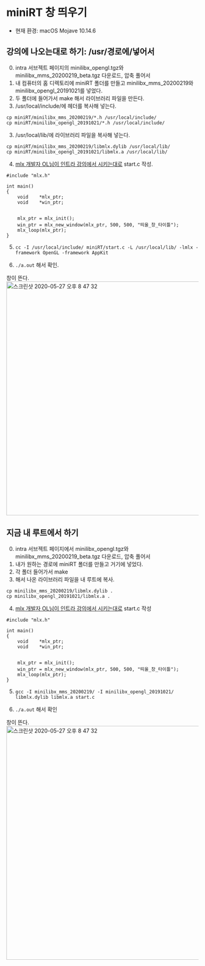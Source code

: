 # miniRT 창 띄우기

* 현재 환경: macOS Mojave 10.14.6


## 강의에 나오는대로 하기: /usr/경로에/넣어서

0. intra 서브젝트 페이지의 minilibx_opengl.tgz와  minilibx_mms_20200219_beta.tgz 다운로드, 압축 풀어서
1. 내 컴퓨터의 홈 디렉토리에 miniRT 폴더를 만들고 minilibx_mms_20200219와 minilibx_opengl_20191021를 넣었다. 
2. 두 폴더에 들어가서 make 해서 라이브러리 파일을 만든다.
3. /usr/local/include/에 헤더를 복사해 넣는다.

~~~
cp miniRT/minilibx_mms_20200219/*.h /usr/local/include/ 
cp miniRT/minilibx_opengl_20191021/*.h /usr/local/include/ 
~~~

3. /usr/local/lib/에 라이브러리 파일을 복사해 넣는다.

~~~
cp miniRT/minilibx_mms_20200219/libmlx.dylib /usr/local/lib/
cp miniRT/minilibx_opengl_20191021/libmlx.a /usr/local/lib/ 
~~~

4. [mlx 개발자 OL님이 인트라 강의에서 시키는대로](https://elearning.intra.42.fr/notions/minilibx/subnotions/mlx-introduction/videos/introduction-to-minilibx) start.c 작성.

~~~
#include "mlx.h"

int	main()
{
	void	*mlx_ptr;
	void	*win_ptr;


	mlx_ptr = mlx_init();
	win_ptr = mlx_new_window(mlx_ptr, 500, 500, "띄울_창_타이틀");
	mlx_loop(mlx_ptr);
}
~~~

5. `cc -I /usr/local/include/ miniRT/start.c -L /usr/local/lib/ -lmlx -framework OpenGL -framework AppKit`

6. `./a.out` 해서 확인.

창이 뜬다.<br>
<img width="612" alt="스크린샷 2020-05-27 오후 8 47 32" src="https://user-images.githubusercontent.com/53321189/83015376-5498f580-a05b-11ea-9cfa-86d9b3c732bb.png">







## 지금 내 루트에서 하기

0. intra 서브젝트 페이지에서 minilibx_opengl.tgz와  minilibx_mms_20200219_beta.tgz 다운로드, 압축 풀어서
1. 내가 원하는 경로에 miniRT 폴더를 만들고 거기에 넣었다.
2. 각 폴더 들어가서 make
3. 해서 나온 라이브러리 파일을 내 루트에 복사.

~~~
cp minilibx_mms_20200219/libmlx.dylib .
cp minilibx_opengl_20191021/libmlx.a .
~~~

4. [mlx 개발자 OL님이 인트라 강의에서 시키는대로](https://elearning.intra.42.fr/notions/minilibx/subnotions/mlx-introduction/videos/introduction-to-minilibx) start.c 작성

~~~
#include "mlx.h"

int	main()
{
	void	*mlx_ptr;
	void	*win_ptr;


	mlx_ptr = mlx_init();
	win_ptr = mlx_new_window(mlx_ptr, 500, 500, "띄울_창_타이틀");
	mlx_loop(mlx_ptr);
}
~~~

5. `gcc -I minilibx_mms_20200219/ -I minilibx_opengl_20191021/ libmlx.dylib libmlx.a start.c`

6. `./a.out` 해서 확인

창이 뜬다.<br>
<img width="612" alt="스크린샷 2020-05-27 오후 8 47 32" src="https://user-images.githubusercontent.com/53321189/83015376-5498f580-a05b-11ea-9cfa-86d9b3c732bb.png">

